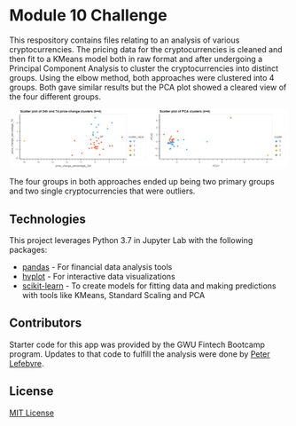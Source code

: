 # Module 10 Challenge

This respository contains files relating to an analysis of various cryptocurrencies. The pricing data for the cryptocurrencies is cleaned and then fit to a KMeans model both in raw format and after undergoing a Principal Component Analysis to cluster the cryptocurrencies into distinct groups. Using the elbow method, both approaches were clustered into 4 groups. Both gave similar results but the PCA plot showed a cleared view of the four different groups. 

![ClusterComparison](/Images/Cluster_Plot_Comparison.png)

The four groups in both approaches ended up being two primary groups and two single cryptocurrencies that were outliers.

## Technologies

This project leverages Python 3.7 in Jupyter Lab with the following packages:

* [pandas](https://pandas.pydata.org/) - For financial data analysis tools
* [hvplot](https://hvplot.holoviz.org/) - For interactive data visualizations
* [scikit-learn](https://scikit-learn.org/stable/user_guide.html) - To create models for fitting data and making predictions with tools like KMeans, Standard Scaling and PCA

## Contributors

Starter code for this app was provided by the GWU Fintech Bootcamp program. Updates to that code to fulfill the analysis were done by [Peter Lefebvre](peter.c.lefebvre@gmail.com).

## License

[MIT License](https://github.com/plefebvre1/module_10_challenge/blob/main/LICENSE)
